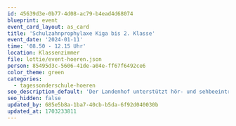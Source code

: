 ```yaml
---
id: 45639d3e-0b77-4d08-ac79-b4ead4d68074
blueprint: event
event_card_layout: as_card
title: 'Schulzahnprophylaxe Kiga bis 2. Klasse'
event_date: '2024-01-11'
time: '08.50 - 12.15 Uhr'
location: Klassenzimmer
file: lottie/event-hoeren.json
person: 85495d3c-5606-41de-a04e-ff67f6492ce6
color_theme: green
categories:
  - tagessonderschule-hoeren
seo_description_default: 'Der Landenhof unterstützt hör- und sehbeeinträchtigte Kinder & Jugendliche in ihrem selbstbestimmten Leben durch Förderung ihrer Fähigkeiten & Entwicklung'
seo_hidden: false
updated_by: 685e5b8a-1ba7-40cb-b5da-6f92d040030b
updated_at: 1703233811
---
```

